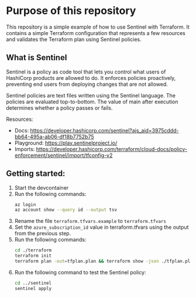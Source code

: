# Purpose of this repository

This repository is a simple example of how to use Sentinel with Terraform. It contains a simple Terraform configuration that represents a few resources and validates the Terraform plan using Sentinel policies. 

## What is Sentinel

Sentinel is a policy as code tool that lets you control what users of HashiCorp products are allowed to do. It enforces policies proactively, preventing end users from deploying changes that are not allowed.

Sentinel policies are text files written using the Sentinel language. The policies are evaluated top-to-bottom. The value of main after execution determines whether a policy passes or fails.

Resources:
* Docs: https://developer.hashicorp.com/sentinel?ajs_aid=3975cddd-bb64-495a-ab06-df18b7752b75
* Playground: https://play.sentinelproject.io/
* Imports: https://developer.hashicorp.com/terraform/cloud-docs/policy-enforcement/sentinel/import/tfconfig-v2

## Getting started:

1. Start the devcontainer
1. Run the following commands:
    ```bash
    az login
    az account show --query id --output tsv
1. Rename the file `terraform.tfvars.example` to `terraform.tfvars`
1. Set the `azure_subscription_id` value in terraform.tfvars using the output from the previous step.
1. Run the following commands:
    ```bash
    cd ./terraform
    terraform init
    terraform plan -out=tfplan.plan && terraform show -json ./tfplan.plan > tfplan.json
    ```
1. Run the following command to test the Sentinel policy:
    ```bash
    cd ../sentinel
    sentinel apply
    ```